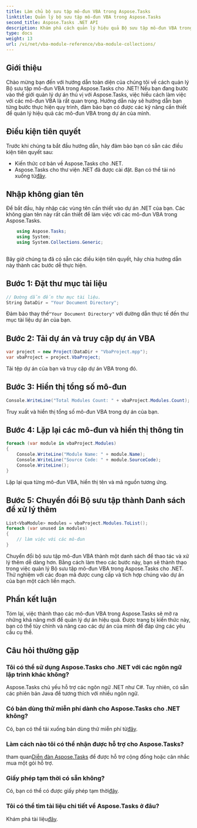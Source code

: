 ```yaml
---
title: Làm chủ bộ sưu tập mô-đun VBA trong Aspose.Tasks
linktitle: Quản lý bộ sưu tập mô-đun VBA trong Aspose.Tasks
second_title: Aspose.Tasks .NET API
description: Khám phá cách quản lý hiệu quả Bộ sưu tập mô-đun VBA trong Aspose.Tasks cho .NET. Hướng dẫn từng bước để tích hợp liền mạch vào dự án của bạn.
type: docs
weight: 13
url: /vi/net/vba-module-reference/vba-module-collections/
---
```

## Giới thiệu
Chào mừng bạn đến với hướng dẫn toàn diện của chúng tôi về cách quản lý Bộ sưu tập mô-đun VBA trong Aspose.Tasks cho .NET! Nếu bạn đang bước vào thế giới quản lý dự án thú vị với Aspose.Tasks, việc hiểu cách làm việc với các mô-đun VBA là rất quan trọng. Hướng dẫn này sẽ hướng dẫn bạn từng bước thực hiện quy trình, đảm bảo bạn có được các kỹ năng cần thiết để quản lý hiệu quả các mô-đun VBA trong dự án của mình.
## Điều kiện tiên quyết
Trước khi chúng ta bắt đầu hướng dẫn, hãy đảm bảo bạn có sẵn các điều kiện tiên quyết sau:
- Kiến thức cơ bản về Aspose.Tasks cho .NET.
-  Aspose.Tasks cho thư viện .NET đã được cài đặt. Bạn có thể tải nó xuống từ[đây](https://releases.aspose.com/tasks/net/).
## Nhập không gian tên
Để bắt đầu, hãy nhập các vùng tên cần thiết vào dự án .NET của bạn. Các không gian tên này rất cần thiết để làm việc với các mô-đun VBA trong Aspose.Tasks.
```csharp
    using Aspose.Tasks;
    using System;
    using System.Collections.Generic;
    
```
Bây giờ chúng ta đã có sẵn các điều kiện tiên quyết, hãy chia hướng dẫn này thành các bước dễ thực hiện.
## Bước 1: Đặt thư mục tài liệu
```csharp
// Đường dẫn đến thư mục tài liệu.
String DataDir = "Your Document Directory";
```
 Đảm bảo thay thế`"Your Document Directory"` với đường dẫn thực tế đến thư mục tài liệu dự án của bạn.
## Bước 2: Tải dự án và truy cập dự án VBA
```csharp
var project = new Project(DataDir + "VbaProject.mpp");
var vbaProject = project.VbaProject;
```
Tải tệp dự án của bạn và truy cập dự án VBA trong đó.
## Bước 3: Hiển thị tổng số mô-đun
```csharp
Console.WriteLine("Total Modules Count: " + vbaProject.Modules.Count);
```
Truy xuất và hiển thị tổng số mô-đun VBA trong dự án của bạn.
## Bước 4: Lặp lại các mô-đun và hiển thị thông tin
```csharp
foreach (var module in vbaProject.Modules)
{
    Console.WriteLine("Module Name: " + module.Name);
    Console.WriteLine("Source Code: " + module.SourceCode);
    Console.WriteLine();
}
```
Lặp lại qua từng mô-đun VBA, hiển thị tên và mã nguồn tương ứng.
## Bước 5: Chuyển đổi Bộ sưu tập thành Danh sách để xử lý thêm
```csharp
List<VbaModule> modules = vbaProject.Modules.ToList();
foreach (var unused in modules)
{
    // làm việc với các mô-đun
}
```
Chuyển đổi bộ sưu tập mô-đun VBA thành một danh sách để thao tác và xử lý thêm dễ dàng hơn.
Bằng cách làm theo các bước này, bạn sẽ thành thạo trong việc quản lý Bộ sưu tập mô-đun VBA trong Aspose.Tasks cho .NET. Thử nghiệm với các đoạn mã được cung cấp và tích hợp chúng vào dự án của bạn một cách liền mạch.
## Phần kết luận
Tóm lại, việc thành thạo các mô-đun VBA trong Aspose.Tasks sẽ mở ra những khả năng mới để quản lý dự án hiệu quả. Được trang bị kiến thức này, bạn có thể tùy chỉnh và nâng cao các dự án của mình để đáp ứng các yêu cầu cụ thể.
## Câu hỏi thường gặp
### Tôi có thể sử dụng Aspose.Tasks cho .NET với các ngôn ngữ lập trình khác không?
Aspose.Tasks chủ yếu hỗ trợ các ngôn ngữ .NET như C#. Tuy nhiên, có sẵn các phiên bản Java để tương thích với nhiều ngôn ngữ.
### Có bản dùng thử miễn phí dành cho Aspose.Tasks cho .NET không?
Có, bạn có thể tải xuống bản dùng thử miễn phí từ[đây](https://releases.aspose.com/).
### Làm cách nào tôi có thể nhận được hỗ trợ cho Aspose.Tasks?
 tham quan[Diễn đàn Aspose.Tasks](https://forum.aspose.com/c/tasks/15) để được hỗ trợ cộng đồng hoặc cân nhắc mua một gói hỗ trợ.
### Giấy phép tạm thời có sẵn không?
 Có, bạn có thể có được giấy phép tạm thời[đây](https://purchase.aspose.com/temporary-license/).
### Tôi có thể tìm tài liệu chi tiết về Aspose.Tasks ở đâu?
 Khám phá tài liệu[đây](https://reference.aspose.com/tasks/net/).